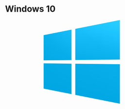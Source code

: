 # Windows 10

<div align="center">
  <!-- <a href=""> -->
    <img src="https://raw.githubusercontent.com/dunstontc/assets/master/images/distros/windows%20(light).png" alt="Windows" width="50%" title="Windows">
  <!-- </a> -->
</div>
